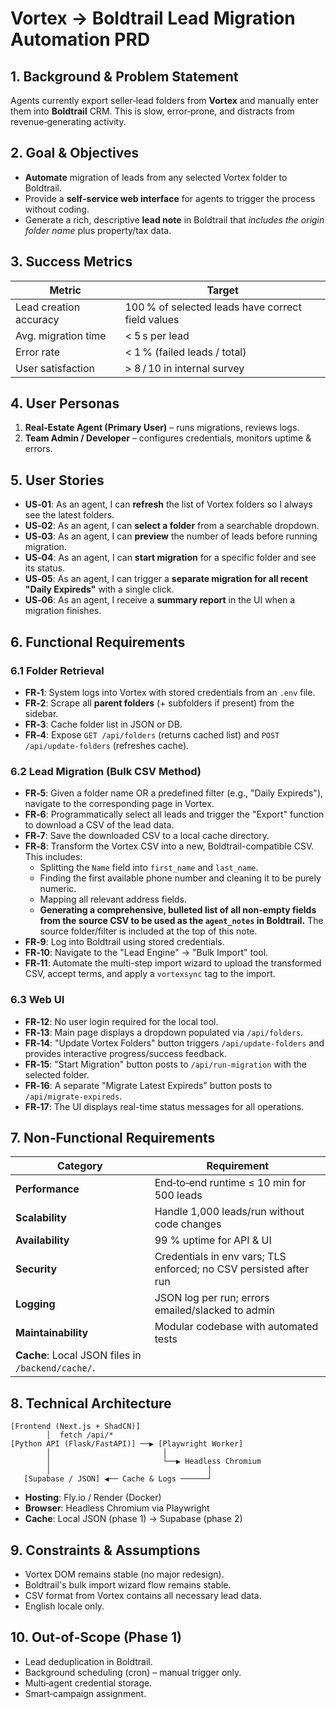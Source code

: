 # Vortex → Boldtrail Lead Migration Automation PRD

## 1. Background & Problem Statement
Agents currently export seller‐lead folders from **Vortex** and manually enter them into **Boldtrail** CRM. This is slow, error‑prone, and distracts from revenue‑generating activity.

## 2. Goal & Objectives
* **Automate** migration of leads from any selected Vortex folder to Boldtrail.  
* Provide a **self‑service web interface** for agents to trigger the process without coding.  
* Generate a rich, descriptive **lead note** in Boldtrail that *includes the origin folder name* plus property/tax data.

## 3. Success Metrics
| Metric | Target |
| --- | --- |
| Lead creation accuracy | 100 % of selected leads have correct field values |
| Avg. migration time | < 5 s per lead |
| Error rate | < 1 % (failed leads / total) |
| User satisfaction | > 8 / 10 in internal survey |

## 4. User Personas
1. **Real‑Estate Agent (Primary User)** – runs migrations, reviews logs.
2. **Team Admin / Developer** – configures credentials, monitors uptime & errors.

## 5. User Stories
* **US‑01**: As an agent, I can **refresh** the list of Vortex folders so I always see the latest folders.  
* **US‑02**: As an agent, I can **select a folder** from a searchable dropdown.  
* **US‑03**: As an agent, I can **preview** the number of leads before running migration.  
* **US‑04**: As an agent, I can **start migration** for a specific folder and see its status.  
* **US‑05**: As an agent, I can trigger a **separate migration for all recent "Daily Expireds"** with a single click.  
* **US‑06**: As an agent, I receive a **summary report** in the UI when a migration finishes.  

## 6. Functional Requirements
### 6.1 Folder Retrieval
* **FR‑1**: System logs into Vortex with stored credentials from an `.env` file.  
* **FR‑2**: Scrape all **parent folders** (+ subfolders if present) from the sidebar.  
* **FR‑3**: Cache folder list in JSON or DB.  
* **FR‑4**: Expose `GET /api/folders` (returns cached list) and `POST /api/update-folders` (refreshes cache).

### 6.2 Lead Migration (Bulk CSV Method)
* **FR‑5**: Given a folder name OR a predefined filter (e.g., "Daily Expireds"), navigate to the corresponding page in Vortex.
* **FR‑6**: Programmatically select all leads and trigger the "Export" function to download a CSV of the lead data.
* **FR‑7**: Save the downloaded CSV to a local cache directory.
* **FR‑8**: Transform the Vortex CSV into a new, Boldtrail-compatible CSV. This includes:
    * Splitting the `Name` field into `first_name` and `last_name`.
    * Finding the first available phone number and cleaning it to be purely numeric.
    * Mapping all relevant address fields.
    * **Generating a comprehensive, bulleted list of all non-empty fields from the source CSV to be used as the `agent_notes` in Boldtrail.** The source folder/filter is included at the top of this note.
* **FR‑9**: Log into Boldtrail using stored credentials.
* **FR‑10**: Navigate to the "Lead Engine" -> "Bulk Import" tool.
* **FR‑11**: Automate the multi-step import wizard to upload the transformed CSV, accept terms, and apply a `vortexsync` tag to the import.

### 6.3 Web UI
* **FR‑12**: No user login required for the local tool.
* **FR‑13**: Main page displays a dropdown populated via `/api/folders`.
* **FR‑14**: "Update Vortex Folders" button triggers `/api/update-folders` and provides interactive progress/success feedback.
* **FR‑15**: "Start Migration" button posts to `/api/run-migration` with the selected folder.
* **FR‑16**: A separate "Migrate Latest Expireds" button posts to `/api/migrate-expireds`.
* **FR‑17**: The UI displays real-time status messages for all operations.

## 7. Non‑Functional Requirements
| Category | Requirement |
| --- | --- |
| **Performance** | End‑to‑end runtime ≤ 10 min for 500 leads |
| **Scalability** | Handle 1,000 leads/run without code changes |
| **Availability** | 99 % uptime for API & UI |
| **Security** | Credentials in env vars; TLS enforced; no CSV persisted after run |
| **Logging** | JSON log per run; errors emailed/slacked to admin |
| **Maintainability** | Modular codebase with automated tests |
| **Cache**: Local JSON files in `/backend/cache/`.

## 8. Technical Architecture
```
[Frontend (Next.js + ShadCN)]
        │  fetch /api/*
[Python API (Flask/FastAPI)] ──▶ [Playwright Worker]
        │                         │
        │                         └──▶ Headless Chromium
        │                                   │
   [Supabase / JSON] ◀── Cache & Logs ──────┘
```
* **Hosting**: Fly.io / Render (Docker)  
* **Browser**: Headless Chromium via Playwright  
* **Cache**: Local JSON (phase 1) → Supabase (phase 2)

## 9. Constraints & Assumptions
* Vortex DOM remains stable (no major redesign).  
* Boldtrail's bulk import wizard flow remains stable.  
* CSV format from Vortex contains all necessary lead data.  
* English locale only.

## 10. Out‑of‑Scope (Phase 1)
* Lead deduplication in Boldtrail.  
* Background scheduling (cron) – manual trigger only.  
* Multi‑agent credential storage.  
* Smart‑campaign assignment.
